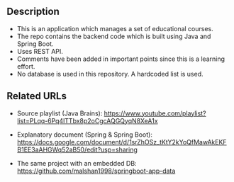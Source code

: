 ## Description
* This is an application which manages a set of educational courses.
* The repo contains the backend code which is built using Java and Spring Boot.
* Uses REST API.
* Comments have been added in important points since this is a learning effort.
* No database is used in this repository. A hardcoded list is used.

## Related URLs
* Source playlist (Java Brains): https://www.youtube.com/playlist?list=PLqq-6Pq4lTTbx8p2oCgcAQGQyqN8XeA1x

* Explanatory document (Spring & Spring Boot): https://docs.google.com/document/d/1srZhOSz_tKtY2kYoQfMawAkEKFB1EE3aAHGWq52aB50/edit?usp=sharing

* The same project with an embedded DB: https://github.com/malshan1998/springboot-app-data
